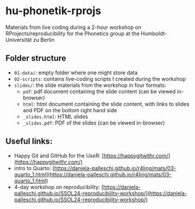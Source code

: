 # hu-phonetik-rprojs

Materials from live coding during a 2-hour workshop on RProjects/reproducibility for the Phonetics group at the Humboldt-Universität zu Berlin
  
## Folder structure

- `01-data/`: empty folder where one might store data
- `02-scripts`: contains live-coding scripts I created during the workshop
- `slides/`: the slide materials from the workshop in four formats:
    + `pdf`: pdf document containing the slide content (can be viewed in-browser)
    + `html`: html document containing the slide content, with links to slides and PDF on the bottom right hand side
    + `_slides.html`: HTML slides
    + `_slides.pdf`: PDF of the slides (can be viewed in-browser)

## Useful links:

  - Happy Git and GitHub for the UseR: [https://happygitwithr.com/](https://happygitwithr.com/)
  - intro to Quarto: [https://daniela-palleschi.github.io/r4ling/mats/03-quarto_1.html](https://daniela-palleschi.github.io/r4ling/mats/03-quarto_1.html)
  - 4-day workshop on reproducibility: [https://daniela-palleschi.github.io/SSOL24-reproducibility-workshop/](https://daniela-palleschi.github.io/SSOL24-reproducibility-workshop/)